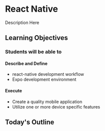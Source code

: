 # React Native

Description Here

## Learning Objectives

### Students will be able to

#### Describe and Define

- react-native development workflow
- Expo development environment

#### Execute

- Create a quality mobile application
- Utilize one or more device specific features

## Today's Outline

<!-- To Be Completed By Instructor -->
